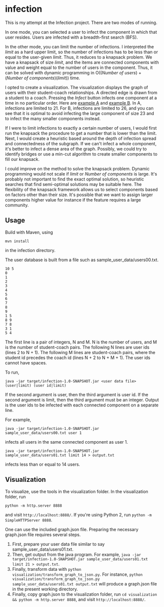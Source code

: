infection
====

This is my attempt at the Infection project. There are two modes of running. 

In one mode, you can selected a user to infect the component in which that user resides. Users are infected with a breadth-first search (BFS). 

In the other mode, you can limit the number of infections. I interpreted the *limit* as a hard upper limit, so the number of infections has to be less than or equal to the user-given *limit*. Thus, it reduces to a knapsack problem. We have a knapsack of size *limit*, and the items are connected components with value and weight equal to the number of users in the component. Thus, it can be solved with dynamic programming in O((*Number of users*) + (*Number of components*)(*limit*)) time.

I opted to create a visualization. The visualization displays the graph of users with their student-coach relationships. A directed edge is drawn from a student to a coach. Pressing the *Infect* button infects one component at a time in no particular order. Here are [example A](https://dl.dropboxusercontent.com/u/29552058/khan_academy_infection_a/index.html "Example A") and [example B](https://dl.dropboxusercontent.com/u/29552058/khan_academy_infection_b/index.html "Example B"). In A, infections are limited to 21. For B, infections are limited to 26, and you can see that it is optimal to avoid infecting the large component of size 23 and to infect the many smaller components instead.

If I were to limit infections to exactly a certain number of users, I would first run the knapsack the procedure to get a number that is lower than the limit. Next, I would create a heuristic based around the depth of infection spread and connectedness of the subgraph. If we can't infect a whole component, it's better to infect a dense area of the graph. Possibly, we could try to identify bridges or use a min-cut algorithm to create smaller components to fill our knapsack. 

I could improve on the method to solve the knapsack problem. Dynamic programming would not scale if *limit* or *Number of components* is large. It's probably not important to find the exact optimal solution, so heuristic searches that find semi-optimal solutions may be suitable here. The flexibility of the knapsack framework allows us to select components based on factors other than their size. It's possible that we want to assign larger components higher value for instance if the feature requires a large community.

## Usage
Build with Maven, using 

```
mvn install
```

in the infection directory.

The user database is built from a file such as sample_user_data/users00.txt.

```text
10 5
0
1
2
3
4
5
6
7
8
9
1 5
8 9
7 8
3 1
5 4
```

The first line is a pair of integers, N and M. N is the number of users, and M is the number of student-coach pairs. The following N lines are user ids (lines 2 to N + 1). The following M lines are student-coach pairs, where the student id precedes the coach id (lines N + 2 to N + M + 1). The user ids cannot have spaces.

To run,

```
java -jar target/infection-1.0-SNAPSHOT.jar <user data file> (user|limit) (user id|limit)
```

If the second argument is user, then the third argument is user id. If the second argument is limit, then the third argument must be an integer. Output is the user ids to be infected with each connected component on a separate line.

For example,

```
java -jar target/infection-1.0-SNAPSHOT.jar sample_user_data/users00.txt user 1
```

infects all users in the same connected component as user 1.

```
java -jar target/infection-1.0-SNAPSHOT.jar sample_user_data/users01.txt limit 14 > output.txt
```

infects less than or equal to 14 users.

## Visualization

To visualize, use the tools in the visualization folder. In the visualization folder, run

```
python -m http.server 8888
```

and visit `http://localhost:8888/`. If you're using Python 2, run `python -m SimpleHTTPServer 8888`.

One can use the included graph.json file. Preparing the necessary graph.json file requires several steps.

1. First, prepare your user data file similar to say sample_user_data/users01.txt.
2. Then, get output from the java program. For example, `java -jar target/infection-1.0-SNAPSHOT.jar sample_user_data/users01.txt limit 21 > output.txt`.
3. Finally, transform data with `python visualization/transform_graph_to_json.py`. For instance, `python visualization/transform_graph_to_json.py sample_user_data/users01.txt output.txt` will produce a graph.json file in the present working directory.
4. Finally, copy graph.json to the visualization folder, run `cd visualization && python -m http.server 8888`, and visit `http://localhost:8888/`.
